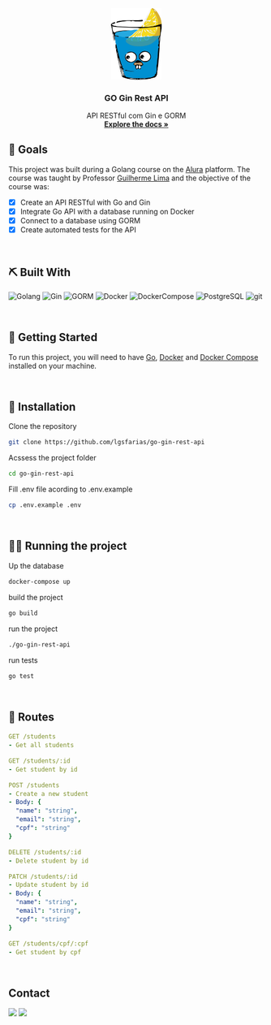 <p align="center">
  <a href="https://github.com/lgsfarias/go-gin-rest-api">
    <img src="./assets/icon.png" alt="readme-logo" width="100">
  </a>

  <h3 align="center">
    GO Gin Rest API
  </h3>
  <p align="center">
    API RESTful com Gin e GORM
    <br />
    <a href="https://github.com/lgsfarias/go-gin-rest-api"><strong>Explore the docs »</strong></a>
    <br />
</p>

## 🎯 Goals

This project was built during a Golang course on the [Alura](https://www.alura.com.br/) platform. The course was taught by Professor [Guilherme Lima](https://www.linkedin.com/in/guilherme-lima-458925178/) and the objective of the course was:

- [x] Create an API RESTful with Go and Gin
- [x] Integrate Go API with a database running on Docker
- [x] Connect to a database using GORM
- [x] Create automated tests for the API

<br/>

## ⛏️ Built With

![Golang](https://img.shields.io/badge/-Golang-00ADD8?style=flat-square&logo=go&logoColor=white)
![Gin](https://img.shields.io/badge/-Gin-00ADD8?style=flat-square&logo=go&logoColor=white)
![GORM](https://img.shields.io/badge/-GORM-00ADD8?style=flat-square&logo=go&logoColor=white)
![Docker](https://img.shields.io/badge/-Docker-2496ED?style=flat-square&logo=docker&logoColor=white)
![DockerCompose](https://img.shields.io/badge/-DockerCompose-2496ED?style=flat-square&logo=docker&logoColor=white)
![PostgreSQL](https://img.shields.io/badge/-PostgreSQL-336791?style=flat-square&logo=postgresql&logoColor=white)
![git](https://img.shields.io/badge/-git-F05032?style=flat-square&logo=git&logoColor=white)

<br/>

## 🏁 Getting Started

To run this project, you will need to have [Go](https://golang.org/), [Docker](https://www.docker.com/) and [Docker Compose](https://docs.docker.com/compose/) installed on your machine.

<br/>

## 🧰 Installation

Clone the repository

```sh
git clone https://github.com/lgsfarias/go-gin-rest-api
```

Acssess the project folder

```sh
cd go-gin-rest-api
```

Fill .env file acording to .env.example

```bash
cp .env.example .env
```

<br/>

## 🏃🏽 Running the project

Up the database

```sh
docker-compose up
```

build the project

```sh
go build
```

run the project

```sh
./go-gin-rest-api
```

run tests

```sh
go test
```

<br/>

## 🚀 Routes

```yml
GET /students
- Get all students
```

```yml
GET /students/:id
- Get student by id
```

```yml
POST /students
- Create a new student
- Body: {
  "name": "string",
  "email": "string",
  "cpf": "string"
}
```

```yml
DELETE /students/:id
- Delete student by id
```

```yml
PATCH /students/:id
- Update student by id
- Body: {
  "name": "string",
  "email": "string",
  "cpf": "string"
}
```

```yml
GET /students/cpf/:cpf
- Get student by cpf
```

<br/>

## Contact

<div>
  <a href="https://www.linkedin.com/in/lgsfarias" target="_blank"><img src="https://img.shields.io/badge/-LinkedIn-%230077B5?style=for-the-badge&logo=linkedin&logoColor=white" target="_blank"></a>
  <a href = "mailto:lgsfarias.dev@gmail.com"><img src="https://img.shields.io/badge/Gmail-D14836?style=for-the-badge&logo=gmail&logoColor=white" target="_blank"></a>
</div>
